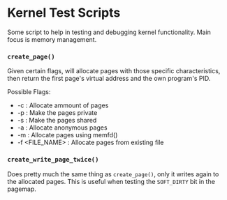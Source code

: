 # Kernel Test Scripts
Some script to help in testing and debugging kernel functionality. Main focus is memory management.

### `create_page()`
Given certain flags, will allocate pages with those
specific characteristics, then return the first page's virtual address
and the own program's PID.

Possible Flags:
* -c <NUM>: Allocate <NUM> ammount of pages
* -p : Make the pages private
* -s : Make the pages shared
* -a : Allocate anonymous pages
* -m : Allocate pages using memfd()
* -f <FILE_NAME> : Allocate pages from existing file

### `create_write_page_twice()`

Does pretty much the same thing as `create_page()`, only it writes again to
the allocated pages. This is useful when testing the `SOFT_DIRTY` bit in
the pagemap.
